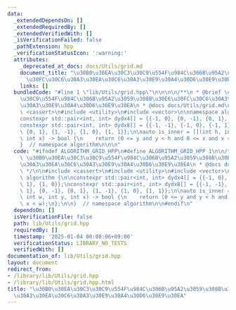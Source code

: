 ```yaml
---
data:
  _extendedDependsOn: []
  _extendedRequiredBy: []
  _extendedVerifiedWith: []
  _isVerificationFailed: false
  _pathExtension: hpp
  _verificationStatusIcon: ':warning:'
  attributes:
    _deprecated_at_docs: docs/Utils/grid.md
    document_title: "\u30B0\u30EA\u30C3\u30C9\u554F\u984C\u306B\u95A2\u3059\u308B\u30E6\
      \u30FC\u30C6\u30A3\u30EA\u30C6\u30A3\u30E9\u30A4\u30D6\u30E9\u30EA"
    links: []
  bundledCode: "#line 1 \"lib/Utils/grid.hpp\"\n\n\n\n/**\n * @brief \u30B0\u30EA\u30C3\
    \u30C9\u554F\u984C\u306B\u95A2\u3059\u308B\u30E6\u30FC\u30C6\u30A3\u30EA\u30C6\
    \u30A3\u30E9\u30A4\u30D6\u30E9\u30EA\n * @docs docs/Utils/grid.md\n */\n\n#include\
    \ <cassert>\n#include <utility>\n#include <vector>\n\nnamespace algorithm {\n\n\
    constexpr std::pair<int, int> dydx4[] = {{-1, 0}, {0, -1}, {0, 1}, {1, 0}};\n\
    constexpr std::pair<int, int> dydx8[] = {{-1, -1}, {-1, 0}, {-1, 1}, {0, -1},\
    \ {0, 1}, {1, -1}, {1, 0}, {1, 1}};\n\nauto is_inner = [](int h, int w, int y,\
    \ int x) -> bool {\n    return (0 <= y and y < h and 0 <= x and x < w);\n};\n\n\
    }  // namespace algorithm\n\n\n"
  code: "#ifndef ALGORITHM_GRID_HPP\n#define ALGORITHM_GRID_HPP 1\n\n/**\n * @brief\
    \ \u30B0\u30EA\u30C3\u30C9\u554F\u984C\u306B\u95A2\u3059\u308B\u30E6\u30FC\u30C6\
    \u30A3\u30EA\u30C6\u30A3\u30E9\u30A4\u30D6\u30E9\u30EA\n * @docs docs/Utils/grid.md\n\
    \ */\n\n#include <cassert>\n#include <utility>\n#include <vector>\n\nnamespace\
    \ algorithm {\n\nconstexpr std::pair<int, int> dydx4[] = {{-1, 0}, {0, -1}, {0,\
    \ 1}, {1, 0}};\nconstexpr std::pair<int, int> dydx8[] = {{-1, -1}, {-1, 0}, {-1,\
    \ 1}, {0, -1}, {0, 1}, {1, -1}, {1, 0}, {1, 1}};\n\nauto is_inner = [](int h,\
    \ int w, int y, int x) -> bool {\n    return (0 <= y and y < h and 0 <= x and\
    \ x < w);\n};\n\n}  // namespace algorithm\n\n#endif\n"
  dependsOn: []
  isVerificationFile: false
  path: lib/Utils/grid.hpp
  requiredBy: []
  timestamp: '2025-01-04 00:08:06+09:00'
  verificationStatus: LIBRARY_NO_TESTS
  verifiedWith: []
documentation_of: lib/Utils/grid.hpp
layout: document
redirect_from:
- /library/lib/Utils/grid.hpp
- /library/lib/Utils/grid.hpp.html
title: "\u30B0\u30EA\u30C3\u30C9\u554F\u984C\u306B\u95A2\u3059\u308B\u30E6\u30FC\u30C6\
  \u30A3\u30EA\u30C6\u30A3\u30E9\u30A4\u30D6\u30E9\u30EA"
---
```

